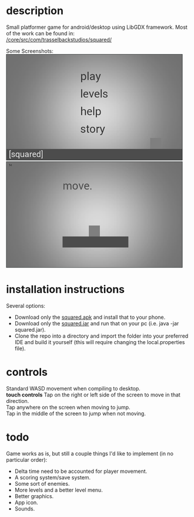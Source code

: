 <h1>description</h1>
Small platformer game for android/desktop using LibGDX framework.
Most of the work can be found in:<br>
<a href="https://github.com/JotraN/squared/tree/master/core/src/com/trasselbackstudios/squared">/core/src/com/trasselbackstudios/squared/</a>

Some Screenshots:<br>
<img src="screenshots/home.png" alt="Home" width="480px"/>
<img src="screenshots/gameplay1.png" alt="Gameplay" width="480px"/>

<h1>installation instructions</h1>
Several options:<br>
<ul>
<li>Download only the <a href="https://github.com/JotraN/squared/raw/master/squared.apk">squared.apk</a> and install that to your phone.</li>
<li>Download only the <a href="https://github.com/JotraN/squared/raw/master/squared.jar">squared.jar</a> and run that on your pc (i.e. java -jar squared.jar).</li>
<li>Clone the repo into a directory and import the folder into your preferred IDE and build it yourself (this will require changing the local.properties file).</li>
</ul>

<h1>controls</h1>
Standard WASD movement when compiling to desktop.<br>
<strong>touch controls</strong>
Tap on the right or left side of the screen to move in that direction.<br>
Tap anywhere on the screen when moving to jump.<br>
Tap in the middle of the screen to jump when not moving.<br>

<h1>todo</h1>
Game works as is, but still a couple things I'd like to implement (in no particular order):
<ul>
<li>Delta time need to be accounted for player movement.</li>
<li>A scoring system/save system.</li>
<li>Some sort of enemies.</li>
<li>More levels and a better level menu.</li>
<li>Better graphics.</li>
<li>App icon.</li>
<li>Sounds.</li>
</ul>
